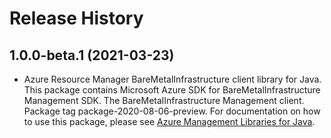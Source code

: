 # Release History

## 1.0.0-beta.1 (2021-03-23)

- Azure Resource Manager BareMetalInfrastructure client library for Java. This package contains Microsoft Azure SDK for BareMetalInfrastructure Management SDK. The BareMetalInfrastructure Management client. Package tag package-2020-08-06-preview. For documentation on how to use this package, please see [Azure Management Libraries for Java](https://aka.ms/azsdk/java/mgmt).
